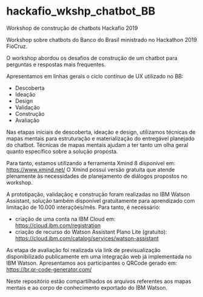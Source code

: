 # hackafio_wkshp_chatbot_BB
Workshop de construção de chatbots Hackafio 2019

Workshop sobre chatbots do Banco do Brasil ministrado no Hackathon 2019 FioCruz.

O workshop abordou os desafios de construção de um chatbot para perguntas e respostas mais frequentes.

Apresentamos em linhas gerais o ciclo contínuo de UX utilizado no BB:

- Descoberta
- Ideação
- Design
- Validação
- Construção
- Avaliação


Nas etapas iniciais de descoberta, ideação e design, utilizamos técnicas de mapas mentais para estruturação e materialização do entregável planejado do chatbot. Técnicas de mapas mentais ajudam a ter tanto um olha geral quanto específico sobre a solução proposta.

Para tanto, estamos utilizando a ferramenta Xmind 8  disponível em: https://www.xmind.net/
O Xmind possui versão gratuita que atende plenamente às necessidades de planejamento de diálogos propostos no workshop.

A prototipação, validaçãoç e construção foram realizadas no IBM Watson Assistant, solução também disponível gratuitamente para aprendizado com limitação de 10.000 interações/mês. Para tanto, é necessário:

- criação de uma conta na IBM Cloud em: https://cloud.ibm.com/registration
- criação de recurso do Watson Assistant Plano Lite (gratuito): https://cloud.ibm.com/catalog/services/watson-assistant

As etapa de avaliação foi realizada via link de previsualização disponibilizado publicamente em uma integração web já implementada no IBM Watson. Apresentamos aos participantes o QRCode gerado em: https://br.qr-code-generator.com/




Neste repositório estão compartilhados os arquivos referentes aos mapas mentais e ao corpo de conhecimento exportado do IBM Watson.




